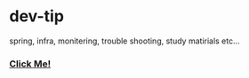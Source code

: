 # dev-tip

spring, infra, monitering, trouble shooting, study matirials etc...

### [Click Me!](https://github.com/Star-ho/dev-tip/issues)

